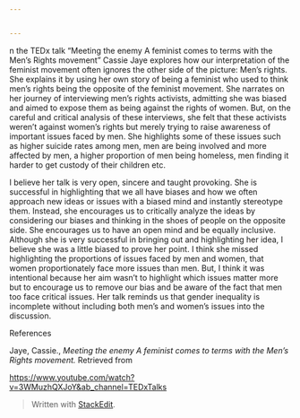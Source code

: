 ```yaml
---


---
```


<p>n the TEDx talk “Meeting the enemy A feminist comes to terms with the Men’s Rights movement” Cassie Jaye explores how our interpretation of the feminist movement often ignores the other side of the picture: Men’s rights. She explains it by using her own story of being a feminist who used to think men’s rights being the opposite of the feminist movement. She narrates on her journey of interviewing men’s rights activists, admitting she was biased and aimed to expose them as being against the rights of women. But, on the careful and critical analysis of these interviews, she felt that these activists weren’t against women’s rights but merely trying to raise awareness of important issues faced by men. She highlights some of these issues such as higher suicide rates among men, men are being involved and more affected by men, a higher proportion of men being homeless, men finding it harder to get custody of their children etc.</p>
<p>I believe her talk is very open, sincere and taught provoking. She is successful in highlighting that we all have biases and how we often approach new ideas or issues with a biased mind and instantly stereotype them. Instead, she encourages us to critically analyze the ideas by considering our biases and thinking in the shoes of people on the opposite side. She encourages us to have an open mind and be equally inclusive. Although she is very successful in bringing out and highlighting her idea, I believe she was a little biased to prove her point. I think she missed highlighting the proportions of issues faced by men and women, that women proportionately face more issues than men. But, I think it was intentional because her aim wasn’t to highlight which issues matter more but to encourage us to remove our bias and be aware of the fact that men too face critical issues. Her talk reminds us that gender inequality is incomplete without including both men’s and women’s issues into the discussion.</p>
<p>References</p>
<p>Jaye, Cassie.,  <em>Meeting the enemy A feminist comes to terms with the Men’s Rights movement.</em> Retrieved from</p>
<p><a href="https://www.youtube.com/watch?v=3WMuzhQXJoY&amp;ab_channel=TEDxTalks">https://www.youtube.com/watch?v=3WMuzhQXJoY&amp;ab_channel=TEDxTalks</a></p>
<blockquote>
<p>Written with <a href="https://stackedit.io/">StackEdit</a>.</p>
</blockquote>


